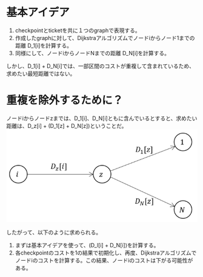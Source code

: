 # 基本アイデア
1. checkpointとticketを共に１つのgraphで表現する。
2. 作成したgraphに対して、Dijkstraアルゴリズムでノードiからノード1までの距離 D_1[i]を計算する。
3. 同様にして、ノードiからノードNまでの距離 D_N[i]を計算する。

しかし、D_1[i] + D_N[i]では、一部区間のコストが重複して含まれているため、求めたい最短距離ではない。

# 重複を除外するために？
ノードiからノードzまでは、D_1[i]、D_N[i]ともに含んでいるとすると、求めたい距離は、D_z[i] + (D_1[z] + D_N[z])ということだ。
![image](images/distance_to_avoid_duplicates.png)

したがって、以下のように求められる。
1. まずは基本アイデアを使って、(D_l[i] + D_N[i])を計算する。
2. 各checkpointのコストを1の結果で初期化し、再度、Dijkstraアルゴリズムでノードiのコストを計算する。この結果、ノードiのコストは下がる可能性がある。
